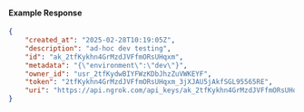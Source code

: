 <!-- Code generated for API Clients. DO NOT EDIT. -->

#### Example Response

```json
{
	"created_at": "2025-02-28T10:19:05Z",
	"description": "ad-hoc dev testing",
	"id": "ak_2tfKykhn4GrMzdJVFfmORsUHqxm",
	"metadata": "{\"environment\":\"dev\"}",
	"owner_id": "usr_2tfKydwBIYFWzKDbJhzZuVWKEYF",
	"token": "2tfKykhn4GrMzdJVFfmORsUHqxm_3jXJAU5jAkfSGL95565RE",
	"uri": "https://api.ngrok.com/api_keys/ak_2tfKykhn4GrMzdJVFfmORsUHqxm"
}
```
